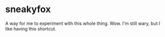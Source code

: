 # sneakyfox
A way for me to experiment with this whole thing.
Wow. I'm still wary, but I like having this shortcut.